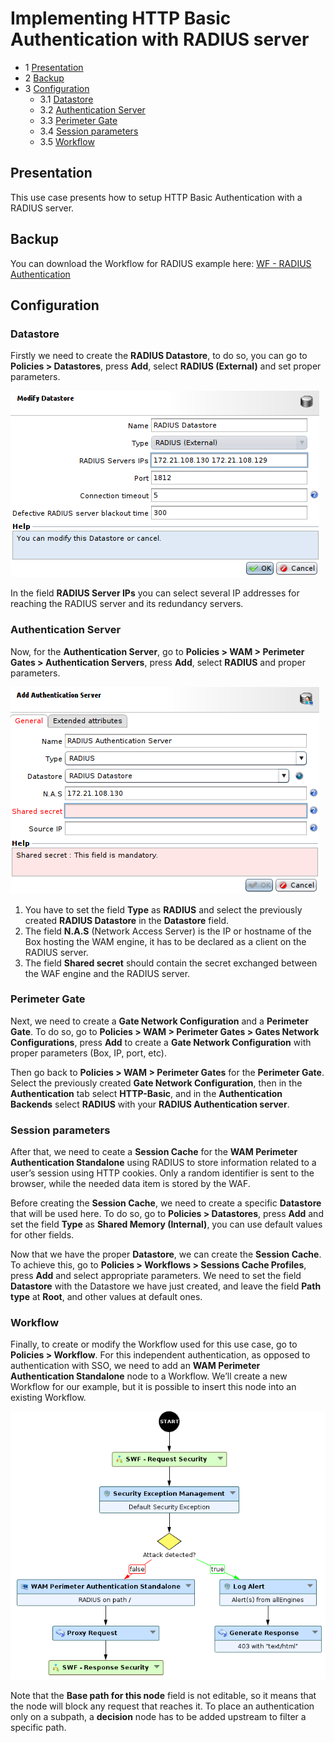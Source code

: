 Implementing HTTP Basic Authentication with RADIUS server
=========================================================

* 1 [Presentation](#presentation)
* 2 [Backup](#backup)
* 3 [Configuration](#configuration)
	* 3.1 [Datastore](#datastore)
	* 3.2 [Authentication Server](#authentication-server)
	* 3.3 [Perimeter Gate](#perimeter-gate)
	* 3.4 [Session parameters](#session-parameters)
	* 3.5 [Workflow](#workflow)

Presentation
------------

This use case presents how to setup HTTP Basic Authentication with a RADIUS server.

Backup
------

You can download the Workflow for RADIUS example here: [WF - RADIUS Authentication](./backup/WF%20-%20Radius%20Authentication.backup)

Configuration
-------------

### Datastore

Firstly we need to create the **RADIUS Datastore**, to do so, you can go to **Policies > Datastores**, press **Add**, select **RADIUS (External)** and set proper parameters.

![](./attachments/radius_datastore.png)

In the field **RADIUS Server IPs** you can select several IP addresses for reaching the RADIUS server and its redundancy servers.

### Authentication Server

Now, for the **Authentication Server**, go to **Policies > WAM > Perimeter Gates > Authentication Servers**, press **Add**, select **RADIUS** and proper parameters.

![](./attachments/auth_server_radius.png)

1. You have to set the field **Type** as **RADIUS** and select the previously created **RADIUS Datastore** in the **Datastore** field.
2. The field **N.A.S** (Network Access Server) is the IP or hostname of the Box hosting the WAM engine, it has to be declared as a client on the RADIUS server.
3. The field **Shared secret** should contain the secret exchanged between the WAF engine and the RADIUS server.

### Perimeter Gate

Next, we need to create a **Gate Network Configuration** and a **Perimeter Gate**. To do so, go to **Policies > WAM > Perimeter Gates > Gates Network Configurations**, press **Add** to create a **Gate Network Configuration** with proper parameters (Box, IP, port, etc). 

Then go back to **Policies > WAM > Perimeter Gates** for the **Perimeter Gate**. Select the previously created **Gate Network Configuration**, then in the **Authentication** tab select **HTTP-Basic**, and in the **Authentication Backends** select **RADIUS** with your **RADIUS Authentication server**.

### Session parameters

After that, we need to ceate a **Session Cache** for the **WAM Perimeter Authentication Standalone** using RADIUS to store information related to a user’s session using HTTP cookies. Only a random identifier is sent to the browser, while the needed data item is stored by the WAF. 

Before creating the **Session Cache**, we need to create a specific **Datastore** that will be used here. To do so, go to **Policies > Datastores**, press **Add** and set the field **Type** as **Shared Memory (Internal)**, you can use default values for other fields.

Now that we have the proper **Datastore**, we can create the **Session Cache**. To achieve this, go to **Policies > Workflows > Sessions Cache Profiles**, press **Add** and select appropriate parameters. We need to set the field **Datastore** with the Datastore we have just created, and leave the field **Path type** at **Root**, and other values at default ones.

### Workflow

Finally, to create or modify the Workflow used for this use case, go to **Policies > Workflow**. For this independent authentication, as opposed to authentication with SSO, we need to add an **WAM Perimeter Authentication Standalone** node to a Workflow. We’ll create a new Workflow for our example, but it is possible to insert this node into an existing Workflow.

![](./attachments/workflow_radius.png)

Note that the **Base path for this node** field is not editable, so it means that the node will block any request that reaches it. To place an authentication only on a subpath, a **decision** node has to be added upstream to filter a specific path.
